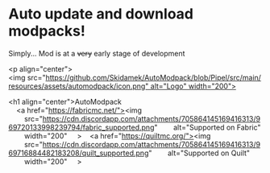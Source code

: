 # Auto update and download modpacks!
Simply...
Mod is at a ~~very~~ early stage of development

  
 ​<p align="center"><img src="https://github.com/Skidamek/AutoModpack/blob/Pipel/src/main/resources/assets/automodpack/icon.png" alt="Logo" width="200"></p> 
 ​<h1 align="center">AutoModpack  <br>
 ​    <a href="https://fabricmc.net/"><img 
 ​        src="https://cdn.discordapp.com/attachments/705864145169416313/969720133998239794/fabric_supported.png" 
 ​        alt="Supported on Fabric" 
 ​        width="200" 
 ​    ​>​</a> 
 ​    <a href="https://quiltmc.org/"><img 
 ​        src="https://cdn.discordapp.com/attachments/705864145169416313/969716884482183208/quilt_supported.png" 
 ​        alt="Supported on Quilt" 
 ​        width="200" 
 ​    ​>​</a> 
 ​</h1>
